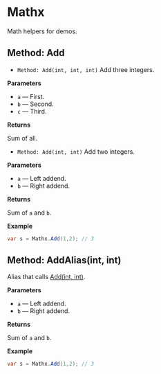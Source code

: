 # Mathx

Math helpers for demos.

## Method: Add
- `Method: Add(int, int, int)`
Add three integers.

**Parameters**
- `a` — First.
- `b` — Second.
- `c` — Third.

**Returns**

Sum of all.

- `Method: Add(int, int)`
Add two integers.

**Parameters**
- `a` — Left addend.
- `b` — Right addend.

**Returns**

Sum of `a` and `b`.

**Example**

```csharp
var s = Mathx.Add(1,2); // 3
```


## Method: AddAlias(int, int)
Alias that calls [Add(int, int)](Xml2Doc.md#xml2doc.sample.mathx.add(system.int32,system.int32)).

**Parameters**
- `a` — Left addend.
- `b` — Right addend.

**Returns**

Sum of `a` and `b`.

**Example**

```csharp
var s = Mathx.Add(1,2); // 3
```

